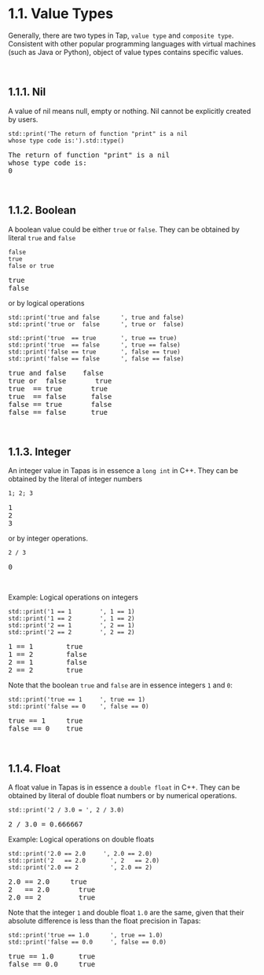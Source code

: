 # 1.1. Value Types

Generally, there are two types in Tap, ``value type`` and ``composite type``. Consistent with other popular programming languages with virtual machines (such as Java or Python), object of value types contains specific values.

<br>

## 1.1.1. Nil

A value of nil means null, empty or nothing. Nil cannot be explicitly created by users.

```tapas
std::print('The return of function "print" is a nil
whose type code is:').std::type()
```
<pre class='Tapas-Return'>
The return of function "print" is a nil
whose type code is:
0
</pre>

<br>

## 1.1.2. Boolean

A boolean value could be either `true` or `false`. They can be obtained by literal ``true`` and ``false`` 

```tapas
false
true
false or true
```
<pre class='Tapas-Return'>
true
false
</pre>

or by logical operations

```tapas
std::print('true and false      ', true and false)
std::print('true or  false      ', true or  false)

std::print('true  == true       ', true == true)
std::print('true  == false      ', true == false)
std::print('false == true       ', false == true)
std::print('false == false      ', false == false)
```
<pre class='Tapas-Return'>
true and false    false
true or  false       true
true  == true       true
true  == false      false
false == true       false
false == false      true
</pre>
<br>


## 1.1.3. Integer

An integer value in Tapas is in essence a `long int` in C++. They can be obtained by the literal of integer numbers

```tapas
1; 2; 3
```
<pre class='Tapas-Return'>
1
2
3
</pre>

or by integer operations.

```tapas
2 / 3
```
<pre class='Tapas-Return'>
0
</pre>
<br>

Example: Logical operations on integers

```tapas
std::print('1 == 1        ', 1 == 1)
std::print('1 == 2        ', 1 == 2)
std::print('2 == 1        ', 2 == 1)
std::print('2 == 2        ', 2 == 2)
```
<pre class='Tapas-Return'>
1 == 1        true
1 == 2        false
2 == 1        false
2 == 2        true
</pre>
Note that the boolean ``true`` and ``false`` are in essence integers ``1`` and ``0``:

```tapas
std::print('true == 1     ', true == 1)
std::print('false == 0    ', false == 0)
```
<pre class='Tapas-Return'>
true == 1     true
false == 0    true
</pre>
<br>


## 1.1.4. Float

A float value in Tapas is in essence a `double float` in C++. They can be obtained by literal of double float numbers or by numerical operations.

```tapas
std::print('2 / 3.0 = ', 2 / 3.0)
```
<pre class='Tapas-Return'>
2 / 3.0 = 0.666667
</pre>
Example: Logical operations on double floats

```tapas
std::print('2.0 == 2.0     ', 2.0 == 2.0)
std::print('2   == 2.0       ', 2   == 2.0)
std::print('2.0 == 2         ', 2.0 == 2)
```
<pre class='Tapas-Return'>
2.0 == 2.0     true
2   == 2.0       true
2.0 == 2         true
</pre>

Note that the integer ``1`` and double float ``1.0`` are the same, given that their absolute difference is less than the float precision in Tapas:

```tapas
std::print('true == 1.0      ', true == 1.0)
std::print('false == 0.0     ', false == 0.0)
```
<pre class='Tapas-Return'>
true == 1.0      true
false == 0.0     true
</pre>
